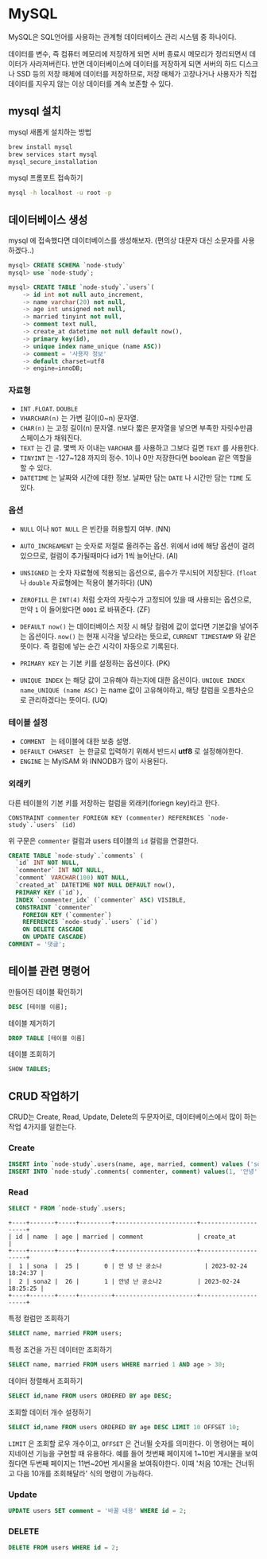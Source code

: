 # MySQL

MySQL은 SQL언어를 사용하는 관계형 데이터베이스 관리 시스템 중 하나이다.

데이터를 변수, 즉 컴퓨터 메모리에 저장하게 되면 서버 종료시 메모리가 정리되면서 데이터가 사라져버린다. 반면 데이터베이스에 데이터를 저장하게 되면 서버의 하드 디스크나 SSD 등의 저장 매체에 데이터를 저장하므로, 저장 매체가 고장나거나 사용자가 직접 데이터를 지우지 않는 이상 데이터를 계속 보존할 수 있다.

## mysql 설치

mysql 새롭게 설치하는 방법

```bash
brew install mysql
brew services start mysql
mysql_secure_installation
```

mysql 프롬포트 접속하기

```bash
mysql -h localhost -u root -p
```

## 데이터베이스 생성

mysql 에 접속했다면 데이터베이스를 생성해보자. (편의상 대문자 대신 소문자를 사용하겠다..)

```sql
mysql> CREATE SCHEMA `node-study`
mysql> use `node-study`;
```

```sql
mysql> CREATE TABLE `node-study`.`users`(
    -> id int not null auto_increment,
    -> name varchar(20) not null,
    -> age int unsigned not null,
    -> married tinyint not null,
    -> comment text null,
    -> create_at datetime not null default now(),
    -> primary key(id),
    -> unique index name_unique (name ASC))
    -> comment = '사용자 정보'
    -> default charset=utf8
    -> engine=innoDB;
```

### 자료형

- `INT` .`FLOAT`. `DOUBLE`
- `VHARCHAR(n)` 는 가변 길이(0~n) 문자열.
- `CHAR(n)` 는 고정 길이(n) 문자열. n보다 짧은 문자열을 넣으면 부족한 자릿수만큼 스페이스가 채워진다.
- `TEXT` 는 긴 글. 몇백 자 이내는 `VARCHAR` 를 사용하고 그보다 길면 `TEXT` 를 사용한다.
- `TINYINT` 는 -127~128 까지의 정수. 1이나 0만 저장한다면 boolean 같은 역할을 할 수 있다.
- `DATETIME` 는 날짜와 시간에 대한 정보. 날짜만 담는 `DATE` 나 시간만 담는 `TIME` 도 있다.

### 옵션

- `NULL` 이나 `NOT NULL` 은 빈칸을 허용할지 여부. (NN)
- `AUTO_INCREAMENT` 는 숫자로 저절로 올려주는 옵션. 위에서 id에 해당 옵션이 걸려있으므로, 컬럼이 추가될때마다 id가 1씩 늘어난다. (AI)
- `UNSIGNED` 는 숫자 자료형에 적용되는 옵션으로, 음수가 무시되어 저장된다. (`float`나 `double` 자료형에는 적용이 불가하다) (UN)
- `ZEROFILL` 은 `INT(4)` 처럼 숫자의 자릿수가 고정되어 있을 때 사용되는 옵션으로, 만약 `1` 이 들어왔다면 `0001` 로 바꿔준다. (ZF)

- `DEFAULT now()` 는 데이터베이스 저장 시 해당 컬럼에 값이 없다면 기본값을 넣어주는 옵션이다. `now()` 는 현재 시각을 넣으라는 뜻으로, `CURRENT TIMESTAMP` 와 같은 뜻이다. 즉 컬럼에 넣는 순간 시각이 자동으로 기록된다.
- `PRIMARY KEY` 는 기본 키를 설정하는 옵션이다. (PK)
- `UNIQUE INDEX` 는 해당 값이 고유해야 하는지에 대한 옵션이다. `UNIQUE INDEX name_UNIQUE (name ASC)` 는 name 값이 고유해야하고, 해당 칼럼을 오름차순으로 관리하겠다는 뜻이다. (UQ)

### 테이블 설정

- `COMMENT ` 는 테이블에 대한 보충 설명.
- `DEFAULT CHARSET ` 는 한글로 입력하기 위해서 반드시 **utf8** 로 설정해야한다.
- `ENGINE` 는 MyISAM 와 INNODB가 많이 사용된다.

### 외래키

다른 테이블의 기본 키를 저장하는 컬럼을 외래키(foriegn key)라고 한다.

```mysql
CONSTRAINT commenter FORIEGN KEY (commenter) REFERENCES `node-study`.`users` (id)
```

위 구문은 `commenter` 컬럼과 users 테이블의 `id` 컬럼을 연결한다.

```sql
CREATE TABLE `node-study`.`comments` (
  `id` INT NOT NULL,
  `commenter` INT NOT NULL,
  `comment` VARCHAR(100) NOT NULL,
  `created_at` DATETIME NOT NULL DEFAULT now(),
  PRIMARY KEY (`id`),
  INDEX `commenter_idx` (`commenter` ASC) VISIBLE,
  CONSTRAINT `commenter`
    FOREIGN KEY (`commenter`)
    REFERENCES `node-study`.`users` (`id`)
    ON DELETE CASCADE
    ON UPDATE CASCADE)
COMMENT = '댓글';
```

## 테이블 관련 명령어

만들어진 테이블 확인하기

```sql
DESC [테이블 이름];
```

테이블 제거하기

```sql
DROP TABLE [테이블 이름]
```

테이블 조회하기

```sql
SHOW TABLES;
```

## CRUD 작업하기

CRUD는 Create, Read, Update, Delete의 두문자어로, 데이터베이스에서 많이 하는 작업 4가지를 일컫는다.

### Create

```sql
INSERT into `node-study`.users(name, age, married, comment) values ('sona', 25, 0, '안 녕 난 공소나')
INSERT INTO `node-study`.comments( commenter, comment) values(1, '안녕');
```

### Read

```sql
SELECT * FROM `node-study`.users;
```

```
+----+-------+-----+---------+-----------------------+---------------------+
| id | name  | age | married | comment               | create_at           |
+----+-------+-----+---------+-----------------------+---------------------+
|  1 | sona  |  25 |       0 | 안 녕 난 공소나       		| 2023-02-24 18:24:37 |
|  2 | sona2 |  26 |       1 | 안녕 난 공소나2      	  | 2023-02-24 18:25:25 |
+----+-------+-----+---------+-----------------------+---------------------+
```

특정 컬럼만 조회하기

```sql
SELECT name, married FROM users;
```

특정 조건을 가진 데이터만 조회하기

```sql
SELECT name, married FROM users WHERE married 1 AND age > 30;
```

데이터 정렬해서 조회하기

```sql
SELECT id,name FROM users ORDERED BY age DESC;
```

조회할 데이터 개수 설정하기

```sql
SELECT id,name FROM users ORDERED BY age DESC LIMIT 10 OFFSET 10;
```

`LIMIT` 은 조회할 로우 개수이고, `OFFSET` 은 건너뛸 숫자를 의미한다. 이 명령어는 페이지네이션 기능을 구현할 때 유용하다. 예를 들어 첫번째 페이지에 1~10번 게시물을 보여줬다면 두번째 페이지는 11번~20번 게시물을 보여줘야한다. 이때 '처음 10개는 건너뛰고 다음 10개를 조회해달라' 식의 명령이 가능하다.

### Update

```sql
UPDATE users SET comment = '바꿀 내용' WHERE id = 2;
```

### DELETE

```sql
DELETE FROM users WHERE id = 2;
```
